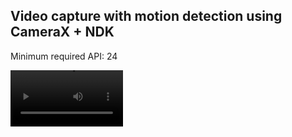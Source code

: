 ## Video capture with motion detection using CameraX + NDK

Minimum required API: 24

<video src="https://github.com/cora32/SimplyMotion/raw/master/output.mp4" width=180></video>

